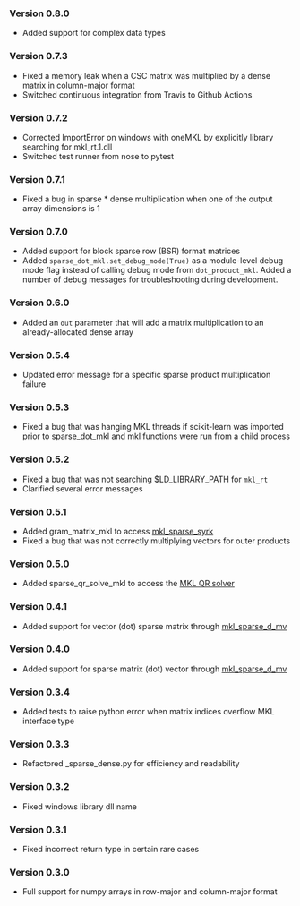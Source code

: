 ### Version 0.8.0

* Added support for complex data types

### Version 0.7.3

* Fixed a memory leak when a CSC matrix was multiplied by a dense matrix in column-major format
* Switched continuous integration from Travis to Github Actions

### Version 0.7.2

* Corrected ImportError on windows with oneMKL by explicitly library searching for mkl_rt.1.dll
* Switched test runner from nose to pytest

### Version 0.7.1

* Fixed a bug in sparse * dense multiplication when one of the output array dimensions is 1

### Version 0.7.0

* Added support for block sparse row (BSR) format matrices
* Added `sparse_dot_mkl.set_debug_mode(True)` as a module-level debug mode flag instead of calling debug mode from 
`dot_product_mkl`. Added a number of debug messages for troubleshooting during development.

### Version 0.6.0

* Added an `out` parameter that will add a matrix multiplication to an already-allocated dense array

### Version 0.5.4

* Updated error message for a specific sparse product multiplication failure

### Version 0.5.3

* Fixed a bug that was hanging MKL threads if scikit-learn was imported prior to sparse_dot_mkl and 
mkl functions were run from a child process

### Version 0.5.2

* Fixed a bug that was not searching $LD_LIBRARY_PATH for `mkl_rt`
* Clarified several error messages

### Version 0.5.1

* Added gram_matrix_mkl to access [mkl_sparse_syrk](https://software.intel.com/en-us/mkl-developer-reference-c-mkl-sparse-syrk)
* Fixed a bug that was not correctly multiplying vectors for outer products

### Version 0.5.0

* Added sparse_qr_solve_mkl to access the [MKL QR solver](https://software.intel.com/content/www/us/en/develop/articles/intel-mkl-sparse-qr-solver-multifrontal-sparse-qr-factorization-method-for-solving-a-sparse.html)

### Version 0.4.1

* Added support for vector (dot) sparse matrix through [mkl_sparse_d_mv](https://software.intel.com/en-us/mkl-developer-reference-c-mkl-sparse-mv)

### Version 0.4.0

* Added support for sparse matrix (dot) vector through [mkl_sparse_d_mv](https://software.intel.com/en-us/mkl-developer-reference-c-mkl-sparse-mv)

### Version 0.3.4

* Added tests to raise python error when matrix indices overflow MKL interface type

### Version 0.3.3

* Refactored _sparse_dense.py for efficiency and readability

### Version 0.3.2

* Fixed windows library dll name

### Version 0.3.1

* Fixed incorrect return type in certain rare cases

### Version 0.3.0

* Full support for numpy arrays in row-major and column-major format